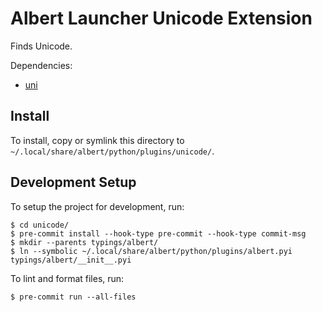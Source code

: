 # Albert Launcher Unicode Extension
Finds Unicode.

Dependencies:

- [uni](https://github.com/arp242/uni)

## Install
To install, copy or symlink this directory to `~/.local/share/albert/python/plugins/unicode/`.

## Development Setup
To setup the project for development, run:

    $ cd unicode/
    $ pre-commit install --hook-type pre-commit --hook-type commit-msg
    $ mkdir --parents typings/albert/
    $ ln --symbolic ~/.local/share/albert/python/plugins/albert.pyi typings/albert/__init__.pyi

To lint and format files, run:

    $ pre-commit run --all-files

